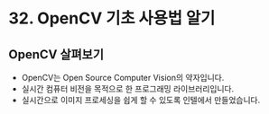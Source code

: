 # 32. OpenCV 기초 사용법 알기
## OpenCV 살펴보기
* OpenCV는 Open Source Computer Vision의 약자입니다.
* 실시간 컴퓨터 비전을 목적으로 한 프로그래밍 라이브러리입니다.
* 실시간으로 이미지 프로세싱을 쉽게 할 수 있도록 인텔에서 만들었습니다.





